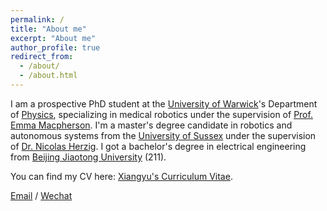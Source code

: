 ```yaml
---
permalink: /
title: "About me"
excerpt: "About me"
author_profile: true
redirect_from: 
  - /about/
  - /about.html
---
```



I am a prospective PhD student at the [University of Warwick](https://warwick.ac.uk/)'s Department of [Physics](https://warwick.ac.uk/fac/sci/physics/), specializing in medical robotics under the supervision of [Prof. Emma Macpherson](https://warwick.ac.uk/fac/sci/physics/staff/academic/emacpherson/). I'm a master's degree candidate in robotics and autonomous systems from the [University of Sussex](https://www.sussex.ac.uk/) under the supervision of [Dr. Nicolas Herzig](https://profiles.sussex.ac.uk/p525193-nicolas-herzig/about). I got a bachelor's degree in electrical engineering from [Beijing Jiaotong University](https://bjtu.edu.cn/) (211).

You can find my CV here: [Xiangyu's Curriculum Vitae](../assets/CV20.pdf).

[Email](mailto:xg79@sussex.ac.uk) / [Wechat](../images/wechat.jpg)
